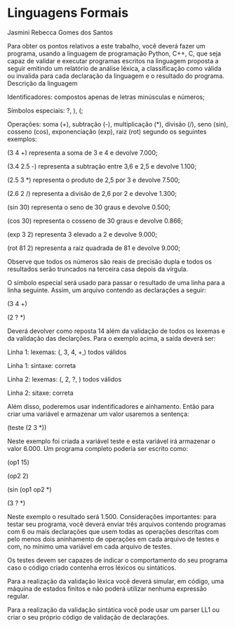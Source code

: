 # Linguagens Formais
<p> Jasmini Rebecca Gomes dos Santos</p>
<p> Para  obter  os  pontos  relativos  a  este  trabalho,  você  deverá  fazer  um  programa,  usando  a 
linguagem de programação Python, C++, C, que seja capaz de validar e executar programas escritos na 
linguagem  proposta  a  seguir  emitindo  um  relatório  de  análise  léxica,  a  classificação  como  válida  ou 
invalida para cada declaração da linguagem e o resultado do programa.   
Descrição da linguagem </p>
<p>Identificadores: compostos apenas de letras minúsculas e números; </p>
<p> Símbolos especiais: ?, ), (;  
<p> Operações:  soma  (+),  subtração  (-),  multiplicação  (*),  divisão  (/),  seno  (sin),  cosseno  (cos), 
exponenciação (exp), raiz (rot) segundo os seguintes exemplos: </p>
<p> (3 4 +) representa a soma de 3 e 4 e devolve 7.000;  </p>
<p> (3.4 2.5 -) representa a subtração entre 3,6 e 2,5 e devolve 1.100;  </p>
<p> (2.5 3 *) representa o produto de 2,5 por 3 e devolve 7.500; </p>
<p> (2.6 2 /) representa a divisão de 2,6 por 2 e devolve 1.300; </p> 
<p> (sin 30) representa o seno de 30 graus e devolve 0.500;  </p> 
<p> (cos 30) representa o cosseno de 30 graus e devolve 0.866;  </p> 
<p> (exp 3 2) representa 3 elevado a 2 e devolve 9.000; </p> 
<p> (rot 81 2) representa a raiz quadrada de 81 e devolve 9.000; </p> 
<p> Observe  que  todos  os  números  são  reais  de  precisão  dupla  e  todos  os  resultados  serão 
truncados na terceira casa depois da vírgula. </p> 
<p> O símbolo especial será usado para passar o resultado de uma linha para a linha seguinte. Assim, 
um arquivo contendo as declarações a seguir: </p>  
<p>(3 4 +) </p>
<p>(2 ? *) </p> 
<p> Deverá  devolver  como  reposta  14  além da  validação  de todos  os  lexemas  e da  validação  das 
declarções. Para o exemplo acima, a saída deverá ser: </p>   
<p>Linha 1: lexemas: (, 3, 4, +,) todos válidos </p>
<p>Linha 1: sintaxe: correta </p>
<p>Linha 2: lexemas: (, 2, ?, ) todos válidos </p> 
<p>Linha 2: sitaxe: correta </p>
<p>Além  disso,  poderemos  usar  indentificadores  e  ainhamento.  Então  para  criar  uma  variável  e 
armazenar um valor usaremos a sentença: </p>
<p>(teste (2 3 *)) </p> 
<p>Neste exemplo foi criada a variável teste e esta variável irá armazenar o valor 6.000.   
Um programa completo poderia ser escrito como: </p> 
  
<p>(op1 15)</p>  
<p>(op2 2) </p> 
<p>(sin (op1 op2 *) </p> 
<p>(3 ? *) </p>
<p>Neste exemplo o resultado será 1.500.  
Considerações  importantes:  para  testar  seu  programa,  você  deverá  enviar  três  arquivos 
contendo  programas  com  6  ou  mais  declarações  que  usem  todas  as  operações  descritas  com  pelo 
menos dois aninhamento de operações em cada arquivo de testes e com, no mínimo uma variável em 
cada arquivo de testes. </p> 
<p>Os testes devem ser capazes de indicar o comportamento do seu programa caso o código criado 
contenha erros léxicos ou sintáticos. </p> 
<p>Para a realização da validação léxica você deverá simular, em código, uma máquina de estados 
finitos e não poderá utilizar nenhuma expressão regular.</p>    
<p>Para  a  realização  da  validação  sintática  você  pode  usar  um  parser  LL1  ou  criar  o  seu  próprio 
código de validação de declarações.</p>    

